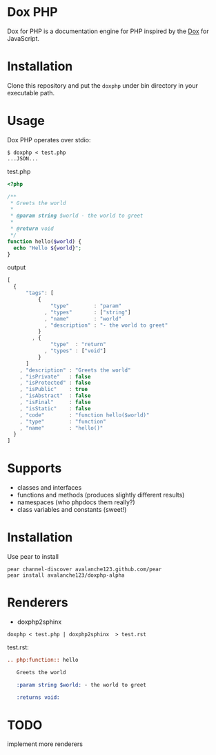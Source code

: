 # Dox PHP

Dox for PHP is a documentation engine for PHP inspired by the [Dox](https://github.com/visionmedia/dox) for JavaScript.

# Installation

Clone this repository and put the `doxphp` under bin directory in your executable path.

# Usage

Dox PHP operates over stdio:

```shell
$ doxphp < test.php
...JSON...
```

test.php

```php
<?php

/**
 * Greets the world
 *
 * @param string $world - the world to greet
 *
 * @return void
 */
function hello($world) {
  echo "Hello ${world}";
}
```

output

```js
[
  {
      "tags": [
          {
              "type"        : "param"
            , "types"       : ["string"]
            , "name"        : "world"
            , "description" : "- the world to greet"
          }
        , {
              "type"  : "return"
            , "types" : ["void"]
          }
      ]
    , "description" : "Greets the world"
    , "isPrivate"   : false
    , "isProtected" : false
    , "isPublic"    : true
    , "isAbstract"  : false
    , "isFinal"     : false
    , "isStatic"    : false
    , "code"        : "function hello($world)"
    , "type"        : "function"
    , "name"        : "hello()"
  }
]
```

# Supports

* classes and interfaces
* functions and methods (produces slightly different results)
* namespaces (who phpdocs them really?)
* class variables and constants (sweet!)

# Installation

Use pear to install

```console
pear channel-discover avalanche123.github.com/pear
pear install avalanche123/doxphp-alpha
```

# Renderers

* doxphp2sphinx

```console
doxphp < test.php | doxphp2sphinx  > test.rst
```

test.rst:

```rst
.. php:function:: hello

   Greets the world

   :param string $world: - the world to greet

   :returns void:
```

# TODO

implement more renderers
